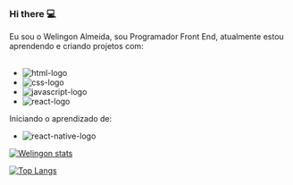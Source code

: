 ### Hi there :computer:

Eu sou o Welingon Almeida, sou Programador Front End, atualmente estou aprendendo e criando projetos com:
<br>
<br>

- <img src="https://img.shields.io/badge/HTML5-E34F26?style=for-the-badge&logo=html5&logoColor=white" alt="html-logo" />
- <img src="https://img.shields.io/badge/CSS3-1572B6?style=for-the-badge&logo=css3&logoColor=white" alt="css-logo" />
- <img src="https://img.shields.io/badge/JavaScript-323330?style=for-the-badge&logo=javascript&logoColor=F7DF1E" alt="javascript-logo" />
- <img src="https://img.shields.io/badge/React-20232A?style=for-the-badge&logo=react&logoColor=61DAFB" alt="react-logo" />

Iniciando o aprendizado de:

- <img src="https://img.shields.io/badge/React_Native-20232A?style=for-the-badge&logo=react&logoColor=61DAFB" alt="react-native-logo" />


[![Welingon stats](https://github-readme-stats.vercel.app/api?username=welingtonalmeida98)](https://github.com/anuraghazra/github-readme-stats)


[![Top Langs](https://github-readme-stats.vercel.app/api/top-langs/?username=welingtonalmeida98)](https://github.com/anuraghazra/github-readme-stats)

